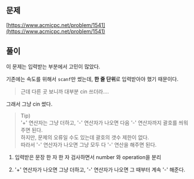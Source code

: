 ## 문제

[https://www.acmicpc.net/problem/1541](https://www.acmicpc.net/problem/1541)

## 풀이

이 문제는 입력받는 부분에서 고민이 많았다.

기존에는 속도를 위해서 `scanf`만 썼는데, **한 줄 단위**로 입력받아야 했기 때문이다.

> 근데 다른 곳 보니까 대부분 cin 쓰더라....

그래서 그냥 cin 썼다.

> Tip)<br/>
> '+' 연산자는 그냥 더하고, '-' 연산자가 나오면 다음 '-' 연산자까지 괄호를 씌워주면 된다.<br/>
> 하지만, 문제의 오류일 수도 있는데 괄호의 갯수 제한이 없다.<br/>
> 따라서 '-' 연산자가 나오면 그냥 모두 다 '-' 연산을 해주면 된다.<br/>

1. 입력받은 문장 한 자 한 자 검사하면서 number 와 operation을 분리

2. '+' 연산자가 나오면 그냥 더하고, '-' 연산자가 나오면 그 때부터 계속 '-' 해준다.
